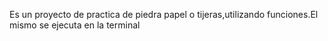 Es un proyecto de practica de piedra papel o tijeras,utilizando funciones.El mismo se ejecuta en la terminal

